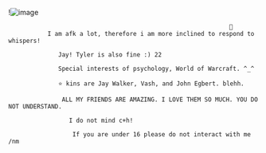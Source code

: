 !![image](https://github.com/CactusEggs/CactusEggs/assets/172105020/9c92cbc4-0de4-43e1-ac2a-4d9d86a64064)






                                                                  🐇
               I am afk a lot, therefore i am more inclined to respond to whispers!

                  Jay! Tyler is also fine :) 22

                  Special interests of psychology, World of Warcraft. ^_^

                  ⭐ kins are Jay Walker, Vash, and John Egbert. blehh.

                   ALL MY FRIENDS ARE AMAZING. I LOVE THEM SO MUCH. YOU DO NOT UNDERSTAND.

                     I do not mind c+h! 

                      If you are under 16 please do not interact with me /nm


